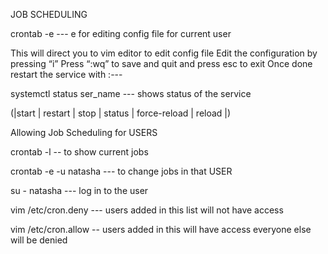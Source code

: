JOB SCHEDULING

crontab -e 					--- e for editing config file for current user

This will direct you to vim editor to edit config file
Edit the configuration by pressing “i” 
Press “:wq” to save and quit and press esc to exit
Once done restart the service with :---

systemctl status ser_name				--- shows status of the service

(|start | restart | stop | status | force-reload | reload |)

Allowing Job Scheduling for USERS

crontab -l			-- to show current jobs

crontab -e -u natasha 		--- to change jobs in that USER

su - natasha			--- log in to the user

vim /etc/cron.deny		--- users added in this list will not have access

vim /etc/cron.allow		-- users added in this will have access everyone else will be denied
